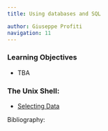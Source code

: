```yaml
---
title: Using databases and SQL

author: Giuseppe Profiti
navigation: 11
---
```


### Learning Objectives 
* TBA

### The Unix Shell:

- [Selecting Data](./01-select.html)


Bibliography:

